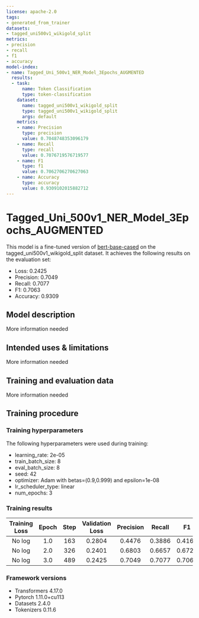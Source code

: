 ```yaml
---
license: apache-2.0
tags:
- generated_from_trainer
datasets:
- tagged_uni500v1_wikigold_split
metrics:
- precision
- recall
- f1
- accuracy
model-index:
- name: Tagged_Uni_500v1_NER_Model_3Epochs_AUGMENTED
  results:
  - task:
      name: Token Classification
      type: token-classification
    dataset:
      name: tagged_uni500v1_wikigold_split
      type: tagged_uni500v1_wikigold_split
      args: default
    metrics:
    - name: Precision
      type: precision
      value: 0.7048748353096179
    - name: Recall
      type: recall
      value: 0.7076719576719577
    - name: F1
      type: f1
      value: 0.7062706270627063
    - name: Accuracy
      type: accuracy
      value: 0.9309102015882712
---
```


<!-- This model card has been generated automatically according to the information the Trainer had access to. You
should probably proofread and complete it, then remove this comment. -->

# Tagged_Uni_500v1_NER_Model_3Epochs_AUGMENTED

This model is a fine-tuned version of [bert-base-cased](https://huggingface.co/bert-base-cased) on the tagged_uni500v1_wikigold_split dataset.
It achieves the following results on the evaluation set:
- Loss: 0.2425
- Precision: 0.7049
- Recall: 0.7077
- F1: 0.7063
- Accuracy: 0.9309

## Model description

More information needed

## Intended uses & limitations

More information needed

## Training and evaluation data

More information needed

## Training procedure

### Training hyperparameters

The following hyperparameters were used during training:
- learning_rate: 2e-05
- train_batch_size: 8
- eval_batch_size: 8
- seed: 42
- optimizer: Adam with betas=(0.9,0.999) and epsilon=1e-08
- lr_scheduler_type: linear
- num_epochs: 3

### Training results

| Training Loss | Epoch | Step | Validation Loss | Precision | Recall | F1     | Accuracy |
|:-------------:|:-----:|:----:|:---------------:|:---------:|:------:|:------:|:--------:|
| No log        | 1.0   | 163  | 0.2804          | 0.4476    | 0.3886 | 0.4160 | 0.9019   |
| No log        | 2.0   | 326  | 0.2401          | 0.6803    | 0.6657 | 0.6729 | 0.9265   |
| No log        | 3.0   | 489  | 0.2425          | 0.7049    | 0.7077 | 0.7063 | 0.9309   |


### Framework versions

- Transformers 4.17.0
- Pytorch 1.11.0+cu113
- Datasets 2.4.0
- Tokenizers 0.11.6
